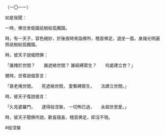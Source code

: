 （一〇一一）

如是我聞：

一時，佛住舍衛國祇樹給孤獨園。

時，有一天子，容色絕妙，於後夜時來詣佛所，稽首佛足，退坐一面。身諸光明遍照祇樹給孤獨園。

時，彼天子說偈問佛：

「誰掩於世間？　　誰遮絡世間？
誰結縛眾生？　　何處建立世？」

爾時，世尊說偈答言：

「衰老掩世間，　　死遮絡世間，
愛繫縛眾生，　　法建立世間。」

時，彼天子復說偈言：

「久見婆羅門，　　逮得般涅槃，
一切怖已過，　　永超世恩愛。」

時，彼天子聞佛所說，歡喜隨喜，稽首佛足，即沒不現。



#般涅槃
